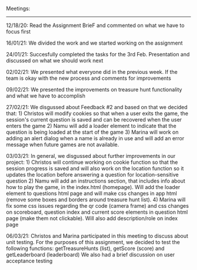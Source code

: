 Meetings:
__________

12/18/20: Read the Assignment BrieF and commented on what we have to focus first 

16/01/21: We divided the work and we started working on the assignment

24/01/21: Succesfully completed the tasks for the 3rd Feb. 
          Presentation and discussed on what we should work next

02/02/21: We presented what everyone did in the previous week.
          If the team is okay with the new process and comments for improvements

09/02/21: We presented the improvements on treasure hunt functionality 
          and what we have to accomplish
          
27/02/21: We disgussed about Feedback #2 and based on that we decided that: 
          1) Christos will modify cookies so that when a user exits the game, the session's current question is saved
             and can be recovered when the user enters the game 
          2) Namu will add a loader element to indicate that the question is being loaded at the start of the game
          3) Marina will work on adding an alert dialog when a name is already in use and 
             will add an error message when future games are not available. 
             
03/03/21: In general, we disgussed about further improvements in our project: 
          1) Christos will continue working on cookie function so that the session progress is saved and 
             will also work on the location function so it updates the location 
             before answering a question for location-sensitive question
          2) Namu will add an instructions section, that includes info about how to play the game, in the index.html (homepage). 
             Will add the loader element to questions html page and will make css changes in app html
            (remove some boxes and borders around treasure hunt list).
          4) Marina will fix some css issues regarding the qr code (camera frame) and css changes on scoreboard,
             question index and current score elements in question html page (make them not clickable).
             Will also add description/role on index page
             
 06/03/21: Christos and Marina participated in this meeting to discuss about unit testing.
           For the purposes of this assignment, we decided to test the following functions: 
           getTreasureHunts (list), getScore (score) and getLeaderboard (leaderboard)
           We also had a brief discussion on user acceptance testing

